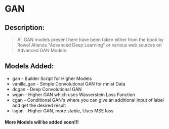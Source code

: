 # GAN
## Description:
> All GAN models present here have been taken either from the book by Rowel Atienza "Advanced Deep Learning" or various web sources on Advanced GAN Models 

## Models Added:
- gan         - Builder Script for Higher Models
- vanilla_gan - Simple Convolutional GAN for mnist Data
- dcgan       - Deep Convolutional GAN
- wgan        - Higher GAN which uses Wasserstein Loss Function
- cgan        - Conditional GAN's where you can give an additional input of label and get the desired result
- lsgan       - Higher GAN, more stable, Uses MSE loss

#### More Models will be added soon!!!